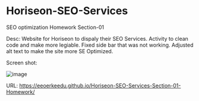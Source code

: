 # Horiseon-SEO-Services
SEO optimization Homework Section-01

Desc: 
  Website for Horiseon to dispaly their SEO Services. Activity to clean code and make more legiable.
  Fixed side bar that was not working. Adjusted alt text to make the site more SE Optimized.
  
Screen shot: 


  ![image](https://user-images.githubusercontent.com/97259978/152448576-aff4c83e-0f70-4cf9-b7dc-32d2b89671af.png)

URL:
  https://eeoerkeedu.github.io/Horiseon-SEO-Services-Section-01-Homework/
